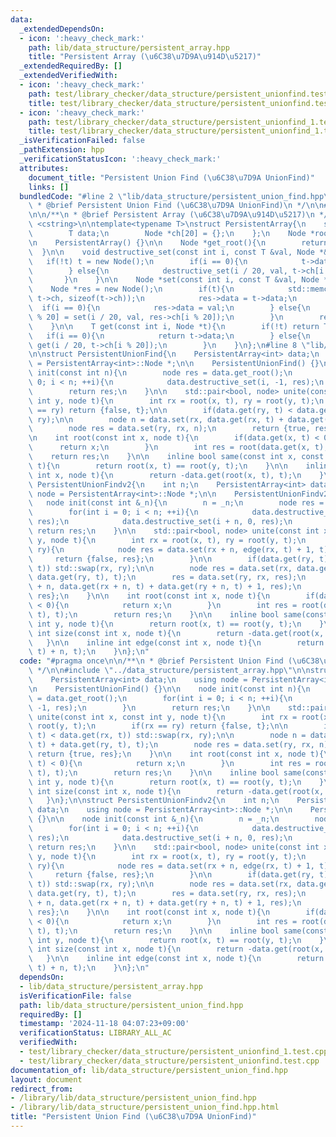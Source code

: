 ```yaml
---
data:
  _extendedDependsOn:
  - icon: ':heavy_check_mark:'
    path: lib/data_structure/persistent_array.hpp
    title: "Persistent Array (\u6C38\u7D9A\u914D\u5217)"
  _extendedRequiredBy: []
  _extendedVerifiedWith:
  - icon: ':heavy_check_mark:'
    path: test/library_checker/data_structure/persistent_unionfind.test.cpp
    title: test/library_checker/data_structure/persistent_unionfind.test.cpp
  - icon: ':heavy_check_mark:'
    path: test/library_checker/data_structure/persistent_unionfind_1.test.cpp
    title: test/library_checker/data_structure/persistent_unionfind_1.test.cpp
  _isVerificationFailed: false
  _pathExtension: hpp
  _verificationStatusIcon: ':heavy_check_mark:'
  attributes:
    document_title: "Persistent Union Find (\u6C38\u7D9A UnionFind)"
    links: []
  bundledCode: "#line 2 \"lib/data_structure/persistent_union_find.hpp\"\n\n/**\n\
    \ * @brief Persistent Union Find (\u6C38\u7D9A UnionFind)\n */\n\n#line 2 \"lib/data_structure/persistent_array.hpp\"\
    \n\n/**\n * @brief Persistent Array (\u6C38\u7D9A\u914D\u5217)\n */\n\n#include\
    \ <cstring>\n\ntemplate<typename T>\nstruct PersistentArray{\n    struct Node{\n\
    \        T data;\n        Node *ch[20] = {};\n    };\n    Node *root = nullptr;\n\
    \n    PersistentArray() {}\n\n    Node *get_root(){\n        return root;\n  \
    \  }\n\n    void destructive_set(const int i, const T &val, Node *&t){\n     \
    \   if(!t) t = new Node();\n        if(i == 0){\n            t->data = val;\n\
    \        } else{\n            destructive_set(i / 20, val, t->ch[i % 20]);\n \
    \       }\n    }\n\n    Node *set(const int i, const T &val, Node *&t){\n    \
    \    Node *res = new Node();\n        if(t){\n            std::memcpy(res->ch,\
    \ t->ch, sizeof(t->ch));\n            res->data = t->data;\n        }\n      \
    \  if(i == 0){\n            res->data = val;\n        } else{\n            res->ch[i\
    \ % 20] = set(i / 20, val, res->ch[i % 20]);\n        }\n        return res;\n\
    \    }\n\n    T get(const int i, Node *t){\n        if(!t) return T();\n     \
    \   if(i == 0){\n            return t->data;\n        } else{\n            return\
    \ get(i / 20, t->ch[i % 20]);\n        }\n    }\n};\n#line 8 \"lib/data_structure/persistent_union_find.hpp\"\
    \n\nstruct PersistentUnionFind{\n    PersistentArray<int> data;\n    using node\
    \ = PersistentArray<int>::Node *;\n\n    PersistentUnionFind() {}\n\n    node\
    \ init(const int n){\n        node res = data.get_root();\n        for(int i =\
    \ 0; i < n; ++i){\n            data.destructive_set(i, -1, res);\n        }\n\
    \        return res;\n    }\n\n    std::pair<bool, node> unite(const int x, const\
    \ int y, node t){\n        int rx = root(x, t), ry = root(y, t);\n        if(rx\
    \ == ry) return {false, t};\n\n        if(data.get(ry, t) < data.get(rx, t)) std::swap(rx,\
    \ ry);\n\n        node n = data.set(rx, data.get(rx, t) + data.get(ry, t), t);\n\
    \        node res = data.set(ry, rx, n);\n        return {true, res};\n    }\n\
    \n    int root(const int x, node t){\n        if(data.get(x, t) < 0){\n      \
    \      return x;\n        }\n        int res = root(data.get(x, t), t);\n    \
    \    return res;\n    }\n\n    inline bool same(const int x, const int y, node\
    \ t){\n        return root(x, t) == root(y, t);\n    }\n\n    inline int size(const\
    \ int x, node t){\n        return -data.get(root(x, t), t);\n    }\n};\n\nstruct\
    \ PersistentUnionFindv2{\n    int n;\n    PersistentArray<int> data;\n    using\
    \ node = PersistentArray<int>::Node *;\n\n    PersistentUnionFindv2() {}\n\n \
    \   node init(const int &_n){\n        n = _n;\n        node res = data.get_root();\n\
    \        for(int i = 0; i < n; ++i){\n            data.destructive_set(i, -1,\
    \ res);\n            data.destructive_set(i + n, 0, res);\n        }\n       \
    \ return res;\n    }\n\n    std::pair<bool, node> unite(const int x, const int\
    \ y, node t){\n        int rx = root(x, t), ry = root(y, t);\n        if(rx ==\
    \ ry){\n            node res = data.set(rx + n, edge(rx, t) + 1, t);\n       \
    \     return {false, res};\n        }\n\n        if(data.get(ry, t) < data.get(rx,\
    \ t)) std::swap(rx, ry);\n\n        node res = data.set(rx, data.get(rx, t) +\
    \ data.get(ry, t), t);\n        res = data.set(ry, rx, res);\n        res = data.set(rx\
    \ + n, data.get(rx + n, t) + data.get(ry + n, t) + 1, res);\n        return {true,\
    \ res};\n    }\n\n    int root(const int x, node t){\n        if(data.get(x, t)\
    \ < 0){\n            return x;\n        }\n        int res = root(data.get(x,\
    \ t), t);\n        return res;\n    }\n\n    inline bool same(const int x, const\
    \ int y, node t){\n        return root(x, t) == root(y, t);\n    }\n\n    inline\
    \ int size(const int x, node t){\n        return -data.get(root(x, t), t);\n \
    \   }\n\n    inline int edge(const int x, node t){\n        return data.get(root(x,\
    \ t) + n, t);\n    }\n};\n"
  code: "#pragma once\n\n/**\n * @brief Persistent Union Find (\u6C38\u7D9A UnionFind)\n\
    \ */\n\n#include \"../data_structure/persistent_array.hpp\"\n\nstruct PersistentUnionFind{\n\
    \    PersistentArray<int> data;\n    using node = PersistentArray<int>::Node *;\n\
    \n    PersistentUnionFind() {}\n\n    node init(const int n){\n        node res\
    \ = data.get_root();\n        for(int i = 0; i < n; ++i){\n            data.destructive_set(i,\
    \ -1, res);\n        }\n        return res;\n    }\n\n    std::pair<bool, node>\
    \ unite(const int x, const int y, node t){\n        int rx = root(x, t), ry =\
    \ root(y, t);\n        if(rx == ry) return {false, t};\n\n        if(data.get(ry,\
    \ t) < data.get(rx, t)) std::swap(rx, ry);\n\n        node n = data.set(rx, data.get(rx,\
    \ t) + data.get(ry, t), t);\n        node res = data.set(ry, rx, n);\n       \
    \ return {true, res};\n    }\n\n    int root(const int x, node t){\n        if(data.get(x,\
    \ t) < 0){\n            return x;\n        }\n        int res = root(data.get(x,\
    \ t), t);\n        return res;\n    }\n\n    inline bool same(const int x, const\
    \ int y, node t){\n        return root(x, t) == root(y, t);\n    }\n\n    inline\
    \ int size(const int x, node t){\n        return -data.get(root(x, t), t);\n \
    \   }\n};\n\nstruct PersistentUnionFindv2{\n    int n;\n    PersistentArray<int>\
    \ data;\n    using node = PersistentArray<int>::Node *;\n\n    PersistentUnionFindv2()\
    \ {}\n\n    node init(const int &_n){\n        n = _n;\n        node res = data.get_root();\n\
    \        for(int i = 0; i < n; ++i){\n            data.destructive_set(i, -1,\
    \ res);\n            data.destructive_set(i + n, 0, res);\n        }\n       \
    \ return res;\n    }\n\n    std::pair<bool, node> unite(const int x, const int\
    \ y, node t){\n        int rx = root(x, t), ry = root(y, t);\n        if(rx ==\
    \ ry){\n            node res = data.set(rx + n, edge(rx, t) + 1, t);\n       \
    \     return {false, res};\n        }\n\n        if(data.get(ry, t) < data.get(rx,\
    \ t)) std::swap(rx, ry);\n\n        node res = data.set(rx, data.get(rx, t) +\
    \ data.get(ry, t), t);\n        res = data.set(ry, rx, res);\n        res = data.set(rx\
    \ + n, data.get(rx + n, t) + data.get(ry + n, t) + 1, res);\n        return {true,\
    \ res};\n    }\n\n    int root(const int x, node t){\n        if(data.get(x, t)\
    \ < 0){\n            return x;\n        }\n        int res = root(data.get(x,\
    \ t), t);\n        return res;\n    }\n\n    inline bool same(const int x, const\
    \ int y, node t){\n        return root(x, t) == root(y, t);\n    }\n\n    inline\
    \ int size(const int x, node t){\n        return -data.get(root(x, t), t);\n \
    \   }\n\n    inline int edge(const int x, node t){\n        return data.get(root(x,\
    \ t) + n, t);\n    }\n};\n"
  dependsOn:
  - lib/data_structure/persistent_array.hpp
  isVerificationFile: false
  path: lib/data_structure/persistent_union_find.hpp
  requiredBy: []
  timestamp: '2024-11-18 04:07:23+09:00'
  verificationStatus: LIBRARY_ALL_AC
  verifiedWith:
  - test/library_checker/data_structure/persistent_unionfind_1.test.cpp
  - test/library_checker/data_structure/persistent_unionfind.test.cpp
documentation_of: lib/data_structure/persistent_union_find.hpp
layout: document
redirect_from:
- /library/lib/data_structure/persistent_union_find.hpp
- /library/lib/data_structure/persistent_union_find.hpp.html
title: "Persistent Union Find (\u6C38\u7D9A UnionFind)"
---
```

